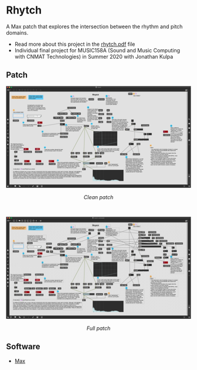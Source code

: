 # Rhytch
A Max patch that explores the intersection between the rhythm and pitch domains.

* Read more about this project in the [rhytch.pdf](https://github.com/LarynQi/rhytch/blob/master/rhytch.pdf) file
* Individual final project for MUSIC158A (Sound and Music Computing with CNMAT Technologies) in Summer 2020 with Jonathan Kulpa

## Patch
<p align="center"><img src="https://github.com/LarynQi/rhytch/blob/master/assets/patch-clean.png" alt="patch-clean"/></h1></p>
  <p align="center"><i>Clean patch</i></p><br/>
</p>
<p align="center"><img src="https://github.com/LarynQi/rhytch/blob/master/assets/patch-full.png" alt="patch-full"/></h1></p>
  <p align="center"><i>Full patch</i></p></p>

## Software
* [Max](https://cycling74.com/)
